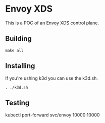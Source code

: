 # Envoy XDS

This is a POC of an Envoy XDS control plane.

## Building
```
make all
```

## Installing
If you're ushing k3d you can use the k3d.sh.

```
. ./k3d.sh
```

## Testing
kubectl port-forward svc/envoy 10000:10000

